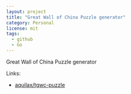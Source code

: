 ```yaml
---
layout: project
title: "Great Wall of China Puzzle generator"
category: Personal
license: mit
tags:
  - github
  - Go
---
```


Great Wall of China Puzzle generator

Links:


* [aquilax/tgwc-puzzle](https://github.com/aquilax/tgwc-puzzle)

